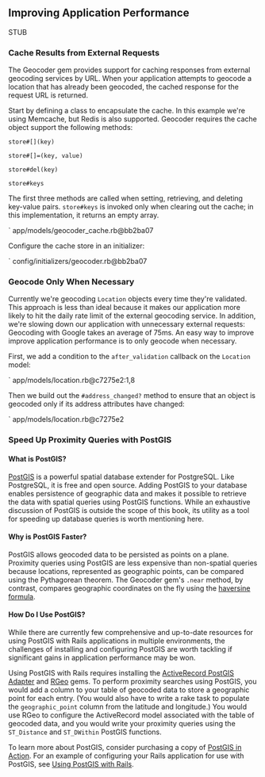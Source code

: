 ## Improving Application Performance

STUB

### Cache Results from External Requests

The Geocoder gem provides support for caching responses from external geocoding
services by URL. When your application attempts to geocode a location that has
already been geocoded, the cached response for the request URL is returned.

Start by defining a class to encapsulate the cache. In this example we're using
Memcache, but Redis is also supported. Geocoder requires the cache object
support the following methods:

    store#[](key)

    store#[]=(key, value)

    store#del(key)

    store#keys

The first three methods are called when setting, retrieving, and deleting
key-value pairs. `store#keys` is invoked only when clearing out the cache;
in this implementation, it returns an empty array.

` app/models/geocoder_cache.rb@bb2ba07

Configure the cache store in an initializer:

` config/initializers/geocoder.rb@bb2ba07

### Geocode Only When Necessary

Currently we're geocoding `Location` objects every time they're validated. This
approach is less than ideal because it makes our application more likely to hit
the daily rate limit of the external geocoding service. In addition, we're
slowing down our application with unnecessary external requests: Geocoding with
Google takes an average of 75ms. An easy way to improve improve application
performance is to only geocode when necessary.

First, we add a condition to the `after_validation` callback on the `Location`
model:

` app/models/location.rb@c7275e2:1,8

Then we build out the `#address_changed?` method to ensure that an object is
geocoded only if its address attributes have changed:

` app/models/location.rb@c7275e2

### Speed Up Proximity Queries with PostGIS

#### What is PostGIS?

[PostGIS](http://postgis.net/) is a powerful spatial database extender for
PostgreSQL. Like PostgreSQL, it is free and open source. Adding PostGIS to
your database enables persistence of geographic data and makes it possible to
retrieve the data with spatial queries using PostGIS functions. While an
exhaustive discussion of PostGIS is outside the scope of this book,
its utility as a tool for speeding up database queries is worth mentioning here.

#### Why is PostGIS Faster?

PostGIS allows geocoded data to be persisted as points on a plane. Proximity
queries using PostGIS are less expensive than non-spatial queries because
locations, represented as geographic points, can be compared using the Pythagorean
theorem. The Geocoder gem's `.near` method, by contrast, compares geographic
coordinates on the fly using the [haversine
formula](http://en.wikipedia.org/wiki/Haversine_formula).

#### How Do I Use PostGIS?

While there are currently few comprehensive and up-to-date resources for using
PostGIS with Rails applications in multiple environments, the challenges of
installing and configuring PostGIS are worth tackling if significant gains in
application performance may be won.

Using PostGIS with Rails requires installing the [ActiveRecord PostGIS
Adapter](https://github.com/dazuma/activerecord-postgis-adapter) and
[RGeo](https://github.com/dazuma/rgeo) gems. To perform proximity searches
using PostGIS, you would add a column to your table of geocoded data to store
a geographic point for each entry. (You would also have to write a rake task
to populate the `geographic_point` column from the latitude and longitude.) You
would use RGeo to configure the ActiveRecord model associated with the table of
geocoded data, and you would write your proximity queries using the `ST_Distance`
and `ST_DWithin` PostGIS functions.

To learn more about PostGIS, consider purchasing a copy of [PostGIS in Action](http://www.manning.com/obe/).
For an example of configuring your Rails application for use with PostGIS, see
[Using PostGIS with Rails](#).

